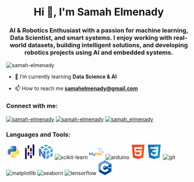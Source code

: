 <h1 align="center">Hi 👋, I'm Samah Elmenady</h1>
<h3 align="center">AI & Robotics Enthusiast with a passion for machine learning, Data Scientist, and smart systems. I enjoy working with real-world datasets, building intelligent solutions, and developing robotics projects using AI and embedded systems.</h3>

<p align="left"> 
  <img src="https://komarev.com/ghpvc/?username=samah-elmenady&label=Profile%20views&color=0e75b6&style=flat" alt="samah-elmenady" /> 
</p>

- 🌱 I’m currently learning **Data Science & AI**

- 📫 How to reach me **samahelmenady@gmail.com**

<h3 align="left">Connect with me:</h3>
<p align="left">
<a href="https://www.linkedin.com/in/samah-elmenady-9937182a2/" target="blank"><img align="center" src="https://raw.githubusercontent.com/rahuldkjain/github-profile-readme-generator/master/src/images/icons/Social/linked-in-alt.svg" alt="samah-elmenady" height="30" width="40" /></a>
<a href="https://www.kaggle.com/samahelmenady" target="blank"><img align="center" src="https://raw.githubusercontent.com/rahuldkjain/github-profile-readme-generator/master/src/images/icons/Social/kaggle.svg" alt="samah-elmenady" height="30" width="40" /></a>
<a href="https://www.instagram.com/samah_elmenady/?hl=ar" target="blank"><img align="center" src="https://raw.githubusercontent.com/rahuldkjain/github-profile-readme-generator/master/src/images/icons/Social/instagram.svg" alt="samah_elmenady" height="30" width="40" /></a>
</p>

<h3 align="left">Languages and Tools:</h3>
<p align="left">
  <img src="https://raw.githubusercontent.com/devicons/devicon/master/icons/python/python-original.svg" alt="python" width="40" height="40"/>
  <img src="https://raw.githubusercontent.com/devicons/devicon/master/icons/pandas/pandas-original.svg" alt="pandas" width="40" height="40"/>
  <img src="https://raw.githubusercontent.com/devicons/devicon/master/icons/numpy/numpy-original.svg" alt="numpy" width="40" height="40"/>
  <img src="https://upload.wikimedia.org/wikipedia/commons/0/05/Scikit_learn_logo_small.svg" alt="scikit-learn" width="40" height="40"/>
  <img src="https://raw.githubusercontent.com/devicons/devicon/master/icons/mysql/mysql-original-wordmark.svg" alt="mysql" width="40" height="40"/>
  <img src="https://cdn.worldvectorlogo.com/logos/arduino-1.svg" alt="arduino" width="40" height="40"/>
  <img src="https://raw.githubusercontent.com/devicons/devicon/master/icons/html5/html5-original.svg" alt="html" width="40" height="40"/>
  <img src="https://raw.githubusercontent.com/devicons/devicon/master/icons/css3/css3-original.svg" alt="css" width="40" height="40"/>
  <img src="https://www.vectorlogo.zone/logos/git-scm/git-scm-icon.svg" alt="git" width="40" height="40"/>
  <img src="https://upload.wikimedia.org/wikipedia/commons/8/84/Matplotlib_icon.svg" alt="matplotlib" width="40" height="40"/>
  <img src="https://seaborn.pydata.org/_images/logo-mark-lightbg.svg" alt="seaborn" width="40" height="40"/>
  <img src="https://upload.wikimedia.org/wikipedia/commons/2/2d/Tensorflow_logo.svg" alt="tensorflow" width="40" height="40"/>
  <img src="https://raw.githubusercontent.com/devicons/devicon/master/icons/cplusplus/cplusplus-original.svg" alt="cplusplus" width="40" height="40"/>
</p>

